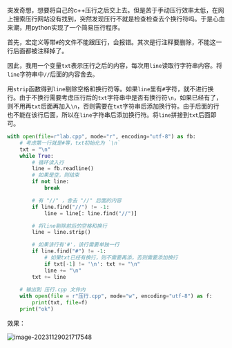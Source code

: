 突发奇想，想要将自己的c++压行之后交上去。但是苦于手动压行效率太低，在网上搜索压行网站没有找到，突然发现压行不就是检查检查去个换行符吗。于是心血来潮，用python实现了一个简易压行程序。

首先，宏定义等带`#`的文件不能跟压行，会报错。其次是行注释要删除，不能这一行后面都被注释掉了。

因此，我用一个变量`txt`表示压行之后的内容，每次用`line`读取行字符串内容。将`line`字符串中`//`后面的内容舍去。

用`strip`函数得到`line`剔除空格和换行符等。如果`line`里有`#`字符，就不进行换行。由于不换行需要考虑压行后的`txt`字符串中是否有换行符`\n`，如果已经有了，则不用再`txt`后面再加入`\n`，否则需要在`txt`字符串后添加换行符。由于后面的行也不能在该行后面，所以在`line`字符串后添加换行符。将`line`拼接到`txt`后面即可。

```python
with open(file=r"lab.cpp", mode="r", encoding="utf-8") as fb:
    # 考虑第一行就是#等，txt初始化为 `\n`
    txt = "\n"
    while True:
        # 循环读入行
        line = fb.readline()
        # 如果是空，则结束
        if not line:
            break

        # 有 "//" ，舍去 "//" 后面的内容
        if line.find("//") != -1:
            line = line[: line.find("//")]

        # 将line剔除前后的空格和换行
        line = line.strip()

        # 如果该行有'#'，该行需要单独一行
        if line.find("#") != -1:
            # 如果txt已经有换行，则不需要再添，否则需要添加换行
            if txt[-1] != '\n': txt += "\n"
            line += "\n"
        txt += line
    
    # 输出到 压行.cpp 文件内
    with open(file = r"压行.cpp", mode="w", encoding="utf-8") as f:
        print(txt, file=f)
    print("ok")

```

效果：

![image-20231129021717548](https://cdn.789ak.com/img/image-20231129021717548.png)